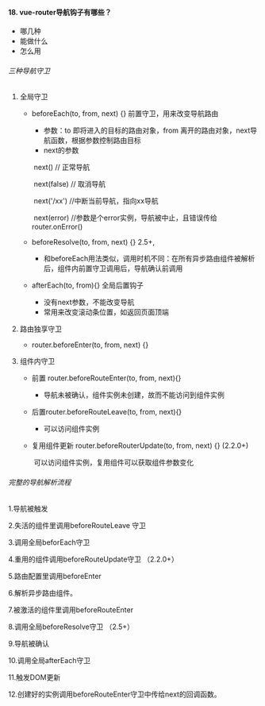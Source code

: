 #### 18. vue-router导航钩子有哪些？

- 哪几种
- 能做什么
- 怎么用



###### 三种导航守卫

1. 全局守卫

   - beforeEach(to, from, next) {} 前置守卫，用来改变导航路由

     - 参数：to 即将进入的目标的路由对象，from 离开的路由对象，next导航函数，根据参数控制路由目标
     - next的参数

     ​	next() // 正常导航

     ​	next(false) // 取消导航

     ​	next('/xx') //中断当前导航，指向xx导航

     ​	next(error) //参数是个error实例，导航被中止，且错误传给router.onError()

   - beforeResolve(to, from, next) {} 2.5+,

     - 和beforeEach用法类似，调用时机不同：在所有异步路由组件被解析后，组件内前置守卫调用后，导航确认前调用

   - afterEach(to, from){} 全局后置钩子

     - 没有next参数，不能改变导航
     - 常用来改变滚动条位置，如返回页面顶端

2. 路由独享守卫

   - router.beforeEnter(to, from, next) {}

3. 组件内守卫

   - 前置 router.beforeRouteEnter(to, from, next){}

     - 导航未被确认，组件实例未创建，故而不能访问到组件实例

   - 后置router.beforeRouteLeave(to, from, next){}

     - 可以访问组件实例

   - 复用组件更新 router.beforeRouterUpdate(to, from, next) {} (2.2.0+)

     ​	可以访问组件实例，复用组件可以获取组件参数变化



###### 完整的导航解析流程

1.导航被触发 

2.失活的组件里调用beforeRouteLeave 守卫 

3.调用全局beforEach守卫 

4.重用的组件调用beforeRouteUpdate守卫 （2.2.0+）

5.路由配置里调用beforeEnter

6.解析异步路由组件。

7.被激活的组件里调用beforeRouteEnter

8.调用全局beforeResolve守卫 （2.5+）

9.导航被确认

10.调用全局afterEach守卫

11.触发DOM更新

12.创建好的实例调用beforeRouteEnter守卫中传给next的回调函数。